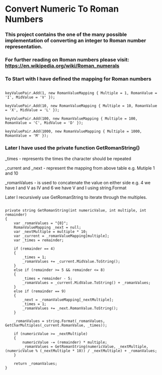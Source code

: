 # Convert Numeric To Roman Numbers

### This project contains the one of the many possible implementation of converting an integer to Roman number representation.

### For further reading on Roman numbers please visit: https://en.wikipedia.org/wiki/Roman_numerals


### To Start with I have defined the mapping for Roman numbers

```

keyValuePair.Add(1, new RomanValueMapping { Multiple = 1, RomanValue = 'I', MidValue = 'V' });

keyValuePair.Add(10, new RomanValueMapping { Multiple = 10, RomanValue = 'X', MidValue = 'L' });

keyValuePair.Add(100, new RomanValueMapping { Multiple = 100, RomanValue = 'C', MidValue = 'D' });

keyValuePair.Add(1000, new RomanValueMapping { Multiple = 1000, RomanValue = 'M' });

```

### Later I have used the private function GetRomanString()

_times - represents the times the character should be repeated

_current and _next - represent the mapping from above table e.g. Mutiple 1 and 10

_romanValues - is used to concatenate the value on either side e.g. 4 we have I and V as IV and 6 we have V and I using string.Format

Later I recursively use GetRomanString to iterate through the multiples.

```

private string GetRomanString(int numericValue, int multiple, int remainder)
{
    var _romanValues = "{0}";
    RomanValueMapping _next = null;
    var _nextMultiple = multiple * 10;
    var _current = _romanValueMapping[multiple];
    var _times = remainder;

    if (remainder == 4)
    {
        _times = 1;
        _romanValues += _current.MidValue.ToString();
    }
    else if (remainder >= 5 && remainder <= 8)
    {
        _times = remainder - 5;
        _romanValues = _current.MidValue.ToString() + _romanValues;
    }
    else if (remainder == 9)
    {
        _next = _romanValueMapping[_nextMultiple];
        _times = 1;
        _romanValues += _next.RomanValue.ToString();
    }

    _romanValues = string.Format(_romanValues, GetCharMultiples(_current.RomanValue, _times));

    if (numericValue >= _nextMultiple)
    {
        numericValue -= (remainder) * multiple;
        _romanValues = GetRomanString(numericValue, _nextMultiple, (numericValue % (_nextMultiple * 10)) / _nextMultiple) + _romanValues;
    }

    return _romanValues;
}

```